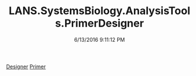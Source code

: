 ﻿---
title: LANS.SystemsBiology.AnalysisTools.PrimerDesigner
date: 6/13/2016 9:11:12 PM
---

[Designer](T-LANS.SystemsBiology.AnalysisTools.PrimerDesigner.Designer.html)
[Primer](T-LANS.SystemsBiology.AnalysisTools.PrimerDesigner.Primer.html)
